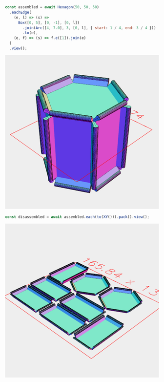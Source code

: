```JavaScript
const assembled = await Hexagon(50, 50, 50)
  .eachEdge(
    (e, l) => (s) =>
      Box([0, 5], [0, -1], [0, l])
        .join(Arc([4, 7.0], 3, [0, l], { start: 1 / 4, end: 3 / 4 }))
        .to(e),
    (e, f) => (s) => f.e([1]).join(e)
  )
  .view();
```

![Image](hex.md.assembled.png)

```JavaScript
const disassembled = await assembled.each(to(XY())).pack().view();
```

![Image](hex.md.disassembled.png)
